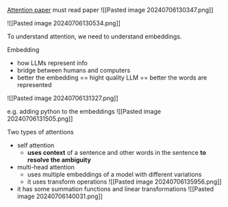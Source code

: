 [Attention paper](https://arxiv.org/abs/1706.03762)
must read paper 
![[Pasted image 20240706130347.png]]

![[Pasted image 20240706130534.png]]

To understand attention, we need to understand embeddings.

Embedding
- how LLMs represent info
- bridge between humans and computers
- better the embedding == hight quality LLM == better the words are represented

![[Pasted image 20240706131327.png]]

e.g.
adding python to the embeddings
![[Pasted image 20240706131505.png]]


Two types of attentions
- self attention
	- **uses context** of a sentence and other words in the sentence **to resolve the ambiguity**
- multi-head attention
	- uses multiple embeddings of a model with  different variations
	- it uses transform operations
	![[Pasted image 20240706135956.png]]
- it has some summation functions and linear transformations
	![[Pasted image 20240706140031.png]]
